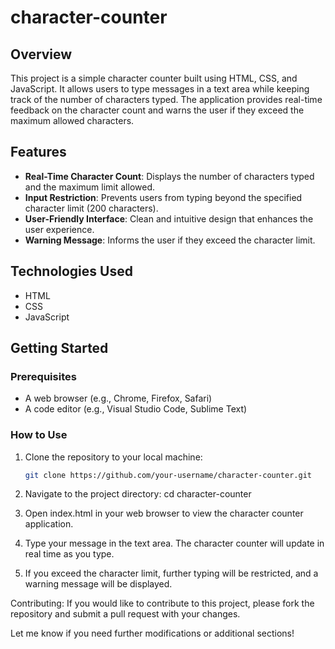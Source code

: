# character-counter

## Overview
This project is a simple character counter built using HTML, CSS, and JavaScript. It allows users to type messages in a text area while keeping track of the number of characters typed. The application provides real-time feedback on the character count and warns the user if they exceed the maximum allowed characters.

## Features
- **Real-Time Character Count**: Displays the number of characters typed and the maximum limit allowed.
- **Input Restriction**: Prevents users from typing beyond the specified character limit (200 characters).
- **User-Friendly Interface**: Clean and intuitive design that enhances the user experience.
- **Warning Message**: Informs the user if they exceed the character limit.

## Technologies Used
- HTML
- CSS
- JavaScript

## Getting Started

### Prerequisites
- A web browser (e.g., Chrome, Firefox, Safari)
- A code editor (e.g., Visual Studio Code, Sublime Text)

### How to Use
1. Clone the repository to your local machine:
   ```bash
   git clone https://github.com/your-username/character-counter.git
2. Navigate to the project directory:
cd character-counter
3. Open index.html in your web browser to view the character counter application.

4. Type your message in the text area. The character counter will update in real time as you type.

5. If you exceed the character limit, further typing will be restricted, and a warning message will be displayed.

Contributing:
If you would like to contribute to this project, please fork the repository and submit a pull request with your changes.

Let me know if you need further modifications or additional sections!








